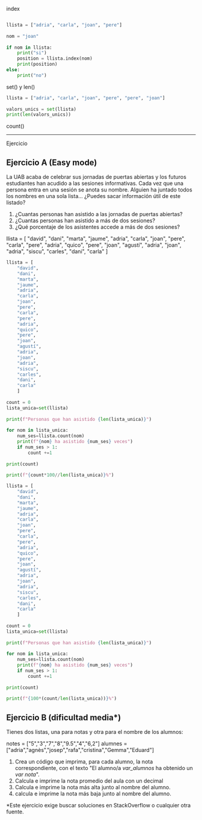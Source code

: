 
index

```python

llista = ["adria", "carla", "joan", "pere"]  
  
nom = "joan"  
  
if nom in llista:  
    print("si")  
    position = llista.index(nom)  
    print(position)  
else:  
    print("no")

```



set() y len()

```python
llista = ["adria", "carla", "joan", "pere", "pere", "joan"]  
  
valors_unics = set(llista)  
print(len(valors_unics))

```

count()


---

Ejercicio

## Ejercicio A (Easy mode)

La UAB acaba de celebrar sus jornadas de puertas abiertas y los futuros estudiantes han acudido a las sesiones informativas. Cada vez que una persona entra en una sesión se anota su nombre. Alguien ha juntado todos los nombres en una sola lista... ¿Puedes sacar información útil de este listado?

1.  ¿Cuantas personas han asistido a las jornadas de puertas abiertas?
2.  ¿Cuantas personas han asistido a más de dos sesiones?
3.  ¿Qué porcentaje de los asistentes accede a más de dos sesiones?

llista = [
    "david",
    "dani",
    "marta",
    "jaume",
    "adria",
    "carla",
    "joan",
    "pere",
    "carla",
    "pere",
    "adria",
    "quico",
    "pere",
    "joan",
    "agustí",
    "adria",
    "joan",
    "adria",
    "siscu",
    "carles",
    "dani",
    "carla"
    ]


```python
llista = [  
    "david",  
    "dani",  
    "marta",  
    "jaume",  
    "adria",  
    "carla",  
    "joan",  
    "pere",  
    "carla",  
    "pere",  
    "adria",  
    "quico",  
    "pere",  
    "joan",  
    "agustí",  
    "adria",  
    "joan",  
    "adria",  
    "siscu",  
    "carles",  
    "dani",  
    "carla"  
    ]  
  
count = 0  
lista_unica=set(llista)  
  
print(f"Personas que han asistido {len(lista_unica)}")  
  
for nom in lista_unica:  
    num_ses=llista.count(nom)  
    print(f"{nom} ha asistido {num_ses} veces")  
    if num_ses > 1:  
        count +=1  
  
print(count)  
  
print(f"{count*100//len(lista_unica)}%")
```


```python
llista = [  
    "david",  
    "dani",  
    "marta",  
    "jaume",  
    "adria",  
    "carla",  
    "joan",  
    "pere",  
    "carla",  
    "pere",  
    "adria",  
    "quico",  
    "pere",  
    "joan",  
    "agustí",  
    "adria",  
    "joan",  
    "adria",  
    "siscu",  
    "carles",  
    "dani",  
    "carla"  
    ]  
  
count = 0  
lista_unica=set(llista)  
  
print(f"Personas que han asistido {len(lista_unica)}")  
  
for nom in lista_unica:  
    num_ses=llista.count(nom)  
    print(f"{nom} ha asistido {num_ses} veces")  
    if num_ses > 1:  
        count +=1  
  
print(count)  
  
print(f"{100*(count/len(lista_unica))}%")
```

## Ejercicio B (dificultad media*)

Tienes dos listas, una para notas y otra para el nombre de los alumnos:

notes = ["5","3","7","8","9.5","4","6,2"]
alumnes = ["adria","agnès","josep","rafa","cristina","Gemma","Eduard"]

1.  Crea un código que imprima, para cada alumno, la nota correspondiente, con el texto "El alumno/a _var_alumnos_ ha obtenido un _var nota_".
2.  Calcula e imprime la nota promedio del aula con un decimal
3.  Calcula e imprime la nota más alta junto al nombre del alumno.
4.  calcula e imprime la nota más baja junto al nombre del alumno.

*Este ejercicio exige buscar soluciones en StackOverflow o cualquier otra fuente.

